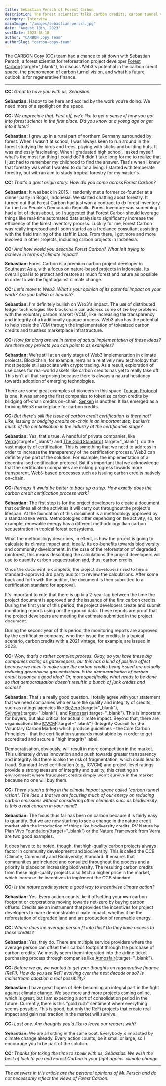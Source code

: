 ```yaml
---
title: Sebastian Persch of Forest Carbon
description: The forest scientist talks carbon credits, carbon tunnel vision, and Web3.
category: Interview
mainImage: "/images/sebastian-persch.jpg"
date: "August 18th, 2023"
sortDate: 2023-08-18
author: "CARBON Copy Team"
authorSlug: "carbon-copy-team"
---
```


The CARBON Copy (CC) team had a chance to sit down with Sebastian Persch, a forest scientist for reforestation project developer [Forest Carbon](https://forestcarbon.com){:target="_blank"}, to discuss Web3's potential in the carbon credit space, the phenomenon of carbon tunnel vision, and what his future outlook is for regenerative finance.

<hr class="lede center-square">

**CC:** *Great to have you with us, Sebastian.*

**Sebastian:** Happy to be here and excited by the work you're doing. We need more of a spotlight on the space.

**CC:** *We appreciate that. First off, we'd like to get a sense of how you got into forest science in the first place. Did you know at a young age or get into it later?*

**Sebastian:** I grew up in a rural part of northern Germany surrounded by forest. When I wasn't at school, I was always keen to run around in the forest studying the birds and trees, playing with sticks and building huts. It was endlessly fascinating. When I graduated high school, I asked myself what's the most fun thing I could do? It didn't take long for me to realize that I just had to remember my childhood to find the answer. That's when I knew that forestry was what I wanted to do for a living. I started with temperate forestry, but with an aim to study tropical forestry for my master's.

**CC:** *That's a great origin story. How did you come across Forest Carbon?*

**Sebastian:** It was back in 2015. I randomly met a former co-founder at a dinner party in Bogor, Indonesia. We started chatting about forestry. It turned out that Forest Carbon had just won a contract to do forest inventory for the Lao People's Democratic Republic. Forest inventory was something I had a lot of ideas about, so I suggested that Forest Carbon should leverage things like real-time automated data analysis to significantly increase the efficiency of the forest inventory process. Luckily for me, Forest Carbon was really impressed and I soon started as a freelance consultant assisting with the field training of the staff in Laos. From there, I got more and more involved in other projects, including carbon projects in Indonesia.

**CC:** *And how would you describe Forest Carbon? What is it trying to achieve in terms of climate impact?*

**Sebastian:** Forest Carbon is a premium carbon project developer in Southeast Asia, with a focus on nature-based projects in Indonesia. Its overall goal is to protect and restore as much forest and nature as possible in order to win the fight against climate change.

**CC:** *Let's move to Web3. What's your opinion of its potential impact on your work? Are you bullish or bearish?*

**Sebastian:** I'm definitely bullish on Web3's impact. The use of distributed ledger technologies like blockchain can address some of the key problems with the voluntary carbon market (VCM), like increasing the transparency and integrity of a traditionally opaque process. Web3 also has the potential to help scale the VCM through the implementation of tokenized carbon credits and trustless marketplace infrastructure.

**CC:** *How far along are we in terms of actual implementation of these ideas? Are there any projects you can point to as examples?*

**Sebastian:** We're still at an early stage of Web3 implementation in climate projects. Blockchain, for example, remains a relatively new technology that most people still associate with crypto trading. As a result, exploration of use cases for real-world assets like carbon credits has yet to really take off. This isn't all that surprising because there is always a natural hesitancy towards adoption of emerging technologies.

There are some great examples of pioneers in this space. [Toucan Protocol](/project/toucan-protocol/) is one. It was among the first companies to tokenize carbon credits by bridging off-chain credits on-chain. [Senken](/project/senken/) is another. It has emerged as a thriving Web3 marketplace for carbon credits.

**CC:** *But there's still the issue of carbon credit certification, is there not? Like, issuing or bridging credits on-chain is an important step, but isn't much of the centralisation in the industry at the certification stage?*

**Sebastian:** Yes, that's true. A handful of private companies, like [Verra](https://verra.org){:target="_blank"} and [The Gold Standard](https://www.goldstandard.org){:target="_blank"}, do the vast majority of certification. This is something that we need to address in order to increase the transparency of the certification process. Web3 can definitely be part of the solution. For example, the implementation of a decentralised certification protocol. But it's important that we acknowledge that the certification companies are making progress towards more transparent, Web3-based processes such as issuing carbon credits natively on-chain.

**CC:** *Perhaps it would be better to back up a step. How exactly does the carbon credit certification process work?*

**Sebastian:** The first step is for the project developers to create a document that outlines all of the activities it will carry out throughout the project's lifespan. At the foundation of this document is a methodology approved by a standard like Verra. Methodologies differ depending on the activity, so, for example, renewable energy has a different methodology than carbon sequestration in tropical forest ecosystems.

What the methodology describes, in effect, is how the project is going to calculate its climate impact and, ideally, its co-benefits towards biodiversity and community development. In the case of the reforestation of degraded rainforest, this means describing the calculations the project developers will use to quantify carbon sequestration and, thus, carbon credits.

Once the document is complete, the project developers need to hire a standard-approved 3rd party auditor to review the calculations. After some back and forth with the auditor, the document is then submitted to a certification standard for approval.

It's important to note that there is up to a 2-year lag between the time the project document is approved and the issuance of the first carbon credits. During the first year of this period, the project developers create and submit monitoring reports using on-the-ground data. These reports are proof that the project developers are meeting the estimate submitted in the project document.

During the second year of this period, the monitoring reports are approved by the certification company, who then issue the credits. In a typical scenario, carbon credits with a 2021 vintage, for example, are issued in 2023.

**CC:** *Wow, that's a rather complex process. Okay, so you have these big companies acting as gatekeepers, but this has a kind of positive effect because we need to make sure the carbon credits being issued are actually reducing greenhouse gas emissions. Is the democratisation of carbon credit issuance a good idea? Or, more specifically, what needs to be done so that democratisation doesn't result in a bunch of junk credits and scams?*

**Sebastian:** That's a really good question. I totally agree with your statement that we need companies who ensure the quality and integrity of credits, such as ratings agencies like [BeZero](https://bezerocarbon.com){:target="_blank"}, [Sylvera](https://www.sylvera.com){:target="_blank"}, and [Renoster](https://www.renoster.co){:target="_blank"}. This is important for buyers, but also critical for actual climate impact. Beyond that, there are organisations like [ICVCM](https://icvcm.org){:target="_blank"} (Integrity Council for the Voluntary Carbon Market) which produce guidelines - the Core Carbon Principles - that the certification standards must abide by in order to get accredited  and secure a "high integrity" label.

Democratisation, obviously, will result in more competition in the market. This ultimately drives innovation and a push towards greater transparency and integrity. But there is also the risk of fragmentation, which could lead to fraud. Standard-level certification (e.g., ICVCM) and project-level ratings provide a strong measure of integrity and quality, this creating an environment where fraudulent credits simply won't survive in the market because no one will buy them.

**CC:** *There's such a thing in the climate impact space called "carbon tunnel vision". The idea is that we are focusing much of our energy on reducing carbon emissions without considering other elements such as biodiversity. Is this a real concern in your mind?*

**Sebastian:** The focus thus far has been on carbon because it is fairly easy to quantify. But we are now starting to see a change in the nature credit market with the introduction of things like biodiversity credits. PV Nature by [Plan Vivo Foundation](https://www.plantvivo.org){:target="_blank"} or the Nature Framework from Verra are two good examples.

It does have to be noted, though, that high-quality carbon projects always factor in community development and biodiversity. This is called the CCB (Climate, Community and Biodiversity) Standard. It ensures that communities are included and consulted throughout the process and a priority is placed on increasing biodiversity. The resulting carbon credits from these high-quality projects also fetch a higher price in the market, which increase the incentives to implement the CCB standard.

**CC:** *Is the nature credit system a good way to incentivise climate action?*

**Sebastian:** Yes. Every action counts, be it offsetting your own carbon footprint or corporations moving towards net-zero by buying carbon offsets. Credits are an instrument that provides the incentives for project developers to make demonstrable climate impact, whether it be the reforestation of degraded land and are production of renewable energy.

**CC:** *Where does the average person fit into this? Do they have access to these credits?*

**Sebastian:** Yes, they do. There are multiple service providers where the average person can offset their carbon footprint through the purchase of carbon credits. We mostly seem them integrated into the airline ticket purchasing process through companies like [Atmosfair](https://www.atmosfair.de/en/){:target="_blank"}.

**CC:** *Before we go, we wanted to get your thoughts on regenerative finance (ReFi). How do you see ReFi evolving over the next decade or so? Is mainstream adoption a real possibility?*

**Sebastian:** I have great hopes of ReFi becoming an integral part in the fight against climate change. We see more and more projects coming online, which is great, but I am expecting a sort of consolidation period in the future. Currently, there is this "gold rush" sentiment where everything seems possible. This is good, but only the ReFi projects that create real impact and gain real traction in the market will survive.

**CC:** *Last one. Any thoughts you'd like to leave our readers with?*

**Sebastian:** We are all sitting in the same boat. Everybody is impacted by climate change already. Every action counts, be it small or large, so I encourage you to be part of the solution.

**CC:** *Thanks for taking the time to speak with us, Sebastian. We wish the best of luck to you and Forest Carbon in your fight against climate change.*

---

*The answers in this article are the personal opinions of Mr. Persch and do not necessarily reflect the views of Forest Carbon.*
